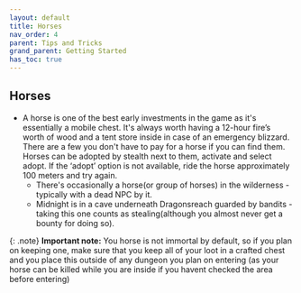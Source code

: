```yaml
---
layout: default
title: Horses
nav_order: 4
parent: Tips and Tricks
grand_parent: Getting Started
has_toc: true
---
```


## Horses
* A horse is one of the best early investments in the game as it's essentially a mobile chest. It's always worth having a 12-hour fire’s worth of wood and a tent store inside in case of an emergency blizzard. There are a few you don't have to pay for a horse if you can find them. Horses can be adopted by stealth next to them, activate and select adopt. If the ‘adopt’ option is not available, ride the horse approximately 100 meters and try again. 
    * There's occasionally a horse(or group of horses) in the wilderness - typically with a dead NPC by it. 
    * Midnight is in a cave underneath Dragonsreach guarded by bandits - taking this one counts as stealing(although you almost never get a bounty for doing so).


{: .note}
**Important note:** You horse is not immortal by default, so if you plan on keeping one, make sure that you keep all of your loot in a crafted chest and you place this outside of any dungeon you plan on entering (as your horse can be killed while you are inside if you havent checked the area before entering)
